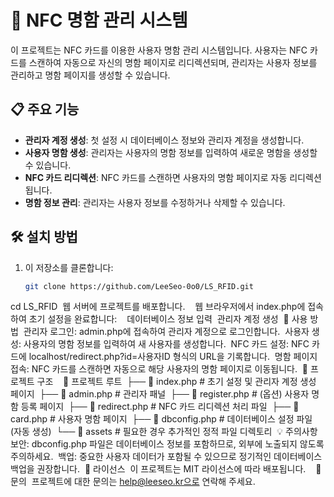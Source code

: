 # 💼 NFC 명함 관리 시스템

이 프로젝트는 NFC 카드를 이용한 사용자 명함 관리 시스템입니다. 사용자는 NFC 카드를 스캔하여 자동으로 자신의 명함 페이지로 리디렉션되며, 관리자는 사용자 정보를 관리하고 명함 페이지를 생성할 수 있습니다.

## 📋 주요 기능

- **관리자 계정 생성**: 첫 설정 시 데이터베이스 정보와 관리자 계정을 생성합니다.
- **사용자 명함 생성**: 관리자는 사용자의 명함 정보를 입력하여 새로운 명함을 생성할 수 있습니다.
- **NFC 카드 리디렉션**: NFC 카드를 스캔하면 사용자의 명함 페이지로 자동 리디렉션됩니다.
- **명함 정보 관리**: 관리자는 사용자 정보를 수정하거나 삭제할 수 있습니다.

## 🛠️ 설치 방법

1. 이 저장소를 클론합니다:
   ```bash
   git clone https://github.com/LeeSeo-0o0/LS_RFID.git

cd LS_RFID&nbsp;
웹 서버에 프로젝트를 배포합니다.&nbsp;
&nbsp;
웹 브라우저에서 index.php에 접속하여 초기 설정을 완료합니다:&nbsp;
&nbsp;
데이터베이스 정보 입력&nbsp;
관리자 계정 생성&nbsp;
🚀 사용 방법&nbsp;
관리자 로그인: admin.php에 접속하여 관리자 계정으로 로그인합니다.&nbsp;
사용자 생성: 사용자의 명함 정보를 입력하여 새 사용자를 생성합니다.&nbsp;
NFC 카드 설정: NFC 카드에 localhost/redirect.php?id=사용자ID 형식의 URL을 기록합니다.&nbsp;
명함 페이지 접속: NFC 카드를 스캔하면 자동으로 해당 사용자의 명함 페이지로 이동됩니다.&nbsp;
📂 프로젝트 구조&nbsp;
&nbsp;
📁 프로젝트 루트&nbsp;
├── 📄 index.php          # 초기 설정 및 관리자 계정 생성 페이지&nbsp;
├── 📄 admin.php          # 관리자 패널&nbsp;
├── 📄 register.php       # (옵션) 사용자 명함 등록 페이지&nbsp;
├── 📄 redirect.php       # NFC 카드 리디렉션 처리 파일&nbsp;
├── 📄 card.php           # 사용자 명함 페이지&nbsp;
├── 📄 dbconfig.php       # 데이터베이스 설정 파일 (자동 생성)&nbsp;
└── 📁 assets             # 필요한 경우 추가적인 정적 파일 디렉토리&nbsp;
💡 주의사항&nbsp;
보안: dbconfig.php 파일은 데이터베이스 정보를 포함하므로, 외부에 노출되지 않도록 주의하세요.&nbsp;
백업: 중요한 사용자 데이터가 포함될 수 있으므로 정기적인 데이터베이스 백업을 권장합니다.&nbsp;
📝 라이선스&nbsp;
이 프로젝트는 MIT 라이선스에 따라 배포됩니다.&nbsp;
&nbsp;
📧 문의&nbsp;
프로젝트에 대한 문의는 help@leeseo.kr으로 연락해 주세요.&nbsp;
